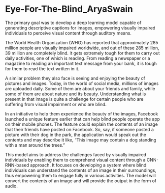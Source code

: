 # Eye-For-The-Blind_AryaSwain
The primary goal was to develop a deep learning model capable of generating descriptive captions for images, empowering visually impaired individuals to perceive visual content through auditory means.

The World Health Organization (WHO) has reported that approximately 285 million people are visually impaired worldwide, and out of these 285 million, 39 million are completely blind. It gets extremely tough for them to carry out daily activities, one of which is reading. From reading a newspaper or a magazine to reading an important text message from your bank, it is tough for them to read the text written in it.

A similar problem they also face is seeing and enjoying the beauty of pictures and images. Today, in the world of social media, millions of images are uploaded daily. Some of them are about your friends and family, while some of them are about nature and its beauty. Understanding what is present in that image is quite a challenge for certain people who are suffering from visual impairment or who are blind.

In an initiative to help them experience the beauty of the images, Facebook launched a unique feature earlier that can help blind people operate the app on their mobile phones. The feature could explain the contents of an image that their friends have posted on Facebook. So, say, if someone posted a picture with their dog in the park, the application would speak out the contents and may describe it like, “This image may contain a dog standing with a man around the trees.”

This model aims to address the challenges faced by visually impaired individuals by enabling them to comprehend visual content through a CNN-RNN-based approach. It focuses on developing a system where blind individuals can understand the contents of an image in their surroundings, thus empowering them to engage fully in various activities. The model will convert the contents of an image and will provide the output in the form of audio.
